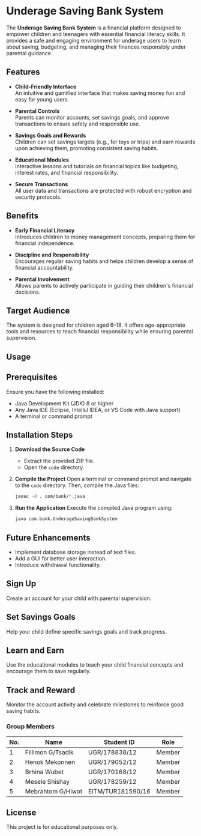 # Underage Saving Bank System

The **Underage Saving Bank System** is a financial platform designed to empower children and teenagers with essential financial literacy skills. It provides a safe and engaging environment for underage users to learn about saving, budgeting, and managing their finances responsibly under parental guidance.

## Features

- **Child-Friendly Interface**  
  An intuitive and gamified interface that makes saving money fun and easy for young users.

- **Parental Controls**  
  Parents can monitor accounts, set savings goals, and approve transactions to ensure safety and responsible use.

- **Savings Goals and Rewards**  
  Children can set savings targets (e.g., for toys or trips) and earn rewards upon achieving them, promoting consistent saving habits.

- **Educational Modules**  
  Interactive lessons and tutorials on financial topics like budgeting, interest rates, and financial responsibility.

- **Secure Transactions**  
  All user data and transactions are protected with robust encryption and security protocols.

## Benefits

- **Early Financial Literacy**  
  Introduces children to money management concepts, preparing them for financial independence.

- **Discipline and Responsibility**  
  Encourages regular saving habits and helps children develop a sense of financial accountability.

- **Parental Involvement**  
  Allows parents to actively participate in guiding their children's financial decisions.

## Target Audience

The system is designed for children aged 6–18. It offers age-appropriate tools and resources to teach financial responsibility while ensuring parental supervision.

## Usage

## Prerequisites

Ensure you have the following installed:

- Java Development Kit (JDK) 8 or higher
- Any Java IDE (Eclipse, IntelliJ IDEA, or VS Code with Java support)
- A terminal or command prompt

## Installation Steps

1. **Download the Source Code**

   - Extract the provided ZIP file.
   - Open the `code` directory.

2. **Compile the Project**
   Open a terminal or command prompt and navigate to the `code` directory. Then, compile the Java files:

   ```sh
   javac -d . com/bank/*.java
   ```

3. **Run the Application**
   Execute the compiled Java program using:
   ```sh
   java com.bank.UnderageSavingBankSystem
   ```

## Future Enhancements

- Implement database storage instead of text files.
- Add a GUI for better user interaction.
- Introduce withdrawal functionality.

## Sign Up

Create an account for your child with parental supervision.

## Set Savings Goals

Help your child define specific savings goals and track progress.

## Learn and Earn

Use the educational modules to teach your child financial concepts and encourage them to save regularly.

## Track and Reward

Monitor the account activity and celebrate milestones to reinforce good saving habits.

### Group Members

| **No.** | **Name**          | **Student ID**    | **Role** |
| ------- | ----------------- | ----------------- | -------- |
| 1       | Fillimon G/Tsadik | UGR/178838/12     | Member   |
| 2       | Henok Mekonnen    | UGR/179052/12     | Member   |
| 3       | Brhina Wubet      | UGR/170168/12     | Member   |
| 4       | Mesele Shishay    | UGR/178259/12     | Member   |
| 5       | Mebrahtom G/Hiwot | EITM/TUR181590/16 | Member   |

## License

This project is for educational purposes only.
